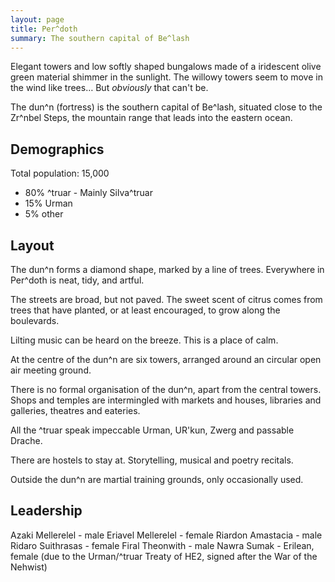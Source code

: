 ```yaml
---
layout: page
title: Per^doth
summary: The southern capital of Be^lash
---
```


Elegant towers and low softly shaped bungalows made of a iridescent olive green material shimmer in the sunlight. The willowy towers seem to move in the wind like trees… But _obviously_ that can't be.

The dun^n (fortress) is the southern capital of Be^lash, situated close to the Zr^nbel Steps, the mountain range that leads into the eastern ocean.

## Demographics
Total population: 15,000
- 80% ^truar - Mainly Silva^truar
- 15% Urman
- 5% other

## Layout
The dun^n forms a diamond shape, marked by a line of trees. Everywhere in Per^doth is neat, tidy, and artful.

The streets are broad, but not paved. The sweet scent of citrus comes from trees that have planted, or at least encouraged, to grow along the boulevards.

Lilting music can be heard on the breeze. This is a place of calm.

At the centre of the dun^n are six towers, arranged around an circular open air meeting ground.

There is no formal organisation of the dun^n, apart from the central towers. Shops and temples are intermingled with markets and houses, libraries and galleries, theatres and eateries.

All the ^truar speak impeccable Urman, UR'kun, Zwerg and passable Drache.

There are hostels to stay at. Storytelling, musical and poetry recitals.

Outside the dun^n are martial training grounds, only occasionally used.

## Leadership
Azaki Mellerelel - male
Eriavel Mellerelel - female
Riardon Amastacia - male
Ridaro Suithrasas - female
Firal Theonwith - male
Nawra Sumak - Erilean, female (due to the Urman/^truar Treaty of HE2, signed after the War of the Nehwist)

